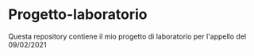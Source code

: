 # Progetto-laboratorio
Questa repository contiene il mio progetto di laboratorio per l'appello del 09/02/2021
